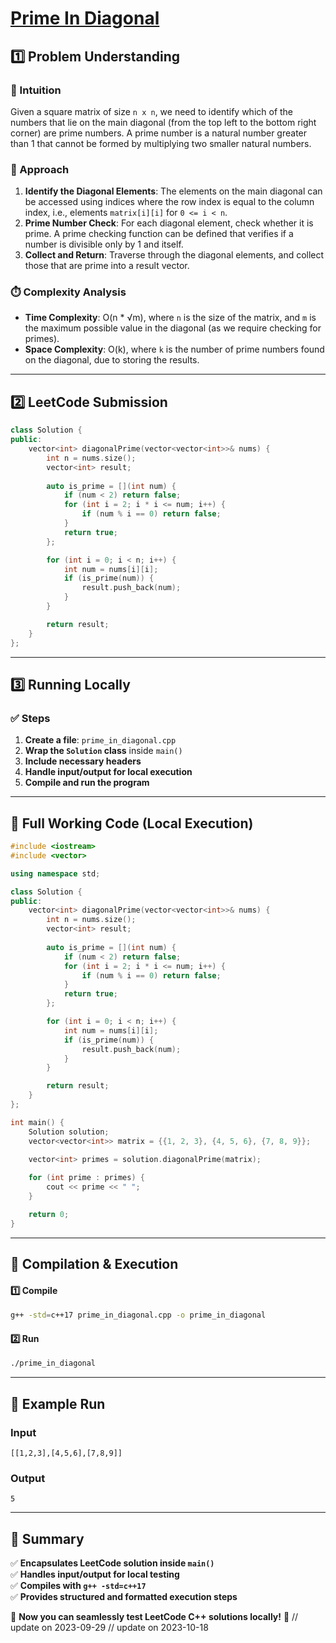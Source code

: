 # **[Prime In Diagonal](https://leetcode.com/problems/prime-in-diagonal/description/)**  

## **1️⃣ Problem Understanding**  
### **📌 Intuition**  
Given a square matrix of size `n x n`, we need to identify which of the numbers that lie on the main diagonal (from the top left to the bottom right corner) are prime numbers. A prime number is a natural number greater than 1 that cannot be formed by multiplying two smaller natural numbers.

### **🚀 Approach**  
1. **Identify the Diagonal Elements**: The elements on the main diagonal can be accessed using indices where the row index is equal to the column index, i.e., elements `matrix[i][i]` for `0 <= i < n`.
2. **Prime Number Check**: For each diagonal element, check whether it is prime. A prime checking function can be defined that verifies if a number is divisible only by 1 and itself.
3. **Collect and Return**: Traverse through the diagonal elements, and collect those that are prime into a result vector.

### **⏱️ Complexity Analysis**  
- **Time Complexity**: O(n * √m), where `n` is the size of the matrix, and `m` is the maximum possible value in the diagonal (as we require checking for primes).
- **Space Complexity**: O(k), where `k` is the number of prime numbers found on the diagonal, due to storing the results.

---  

## **2️⃣ LeetCode Submission**  
```cpp
class Solution {
public:
    vector<int> diagonalPrime(vector<vector<int>>& nums) {
        int n = nums.size();
        vector<int> result;
        
        auto is_prime = [](int num) {
            if (num < 2) return false;
            for (int i = 2; i * i <= num; i++) {
                if (num % i == 0) return false;
            }
            return true;
        };

        for (int i = 0; i < n; i++) {
            int num = nums[i][i];
            if (is_prime(num)) {
                result.push_back(num);
            }
        }

        return result;
    }
};
```  

---  

## **3️⃣ Running Locally**  
### **✅ Steps**  
1. **Create a file**: `prime_in_diagonal.cpp`  
2. **Wrap the `Solution` class** inside `main()`  
3. **Include necessary headers**  
4. **Handle input/output for local execution**  
5. **Compile and run the program**  

---  

## **📝 Full Working Code (Local Execution)**  
```cpp
#include <iostream>
#include <vector>

using namespace std;

class Solution {
public:
    vector<int> diagonalPrime(vector<vector<int>>& nums) {
        int n = nums.size();
        vector<int> result;
        
        auto is_prime = [](int num) {
            if (num < 2) return false;
            for (int i = 2; i * i <= num; i++) {
                if (num % i == 0) return false;
            }
            return true;
        };

        for (int i = 0; i < n; i++) {
            int num = nums[i][i];
            if (is_prime(num)) {
                result.push_back(num);
            }
        }

        return result;
    }
};

int main() {
    Solution solution;
    vector<vector<int>> matrix = {{1, 2, 3}, {4, 5, 6}, {7, 8, 9}};

    vector<int> primes = solution.diagonalPrime(matrix);
    
    for (int prime : primes) {
        cout << prime << " ";
    }

    return 0;
}
```  

---  

## **🔧 Compilation & Execution**  
#### **1️⃣ Compile**  
```bash
g++ -std=c++17 prime_in_diagonal.cpp -o prime_in_diagonal
```  

#### **2️⃣ Run**  
```bash
./prime_in_diagonal
```  

---  

## **🎯 Example Run**  
### **Input**  
```
[[1,2,3],[4,5,6],[7,8,9]]
```  
### **Output**  
```
5
```  

---  

## **📌 Summary**  
✅ **Encapsulates LeetCode solution inside `main()`**  
✅ **Handles input/output for local testing**  
✅ **Compiles with `g++ -std=c++17`**  
✅ **Provides structured and formatted execution steps**  

🚀 **Now you can seamlessly test LeetCode C++ solutions locally!** 🚀  // update on 2023-09-29
// update on 2023-10-18
